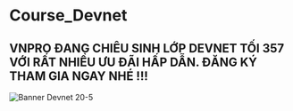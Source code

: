 # Course_Devnet

## VNPRO ĐANG CHIÊU SINH LỚP DEVNET TỐI 357 VỚI RẤT NHIỀU ƯU ĐÃI HẤP DẪN. ĐĂNG KÝ THAM GIA NGAY NHÉ !!!

![Banner Devnet 20-5 ](https://github.com/vnpro149/Course_Devnet/assets/129259654/56ce8809-d8de-4ac1-bda7-3974ee494d7c)
